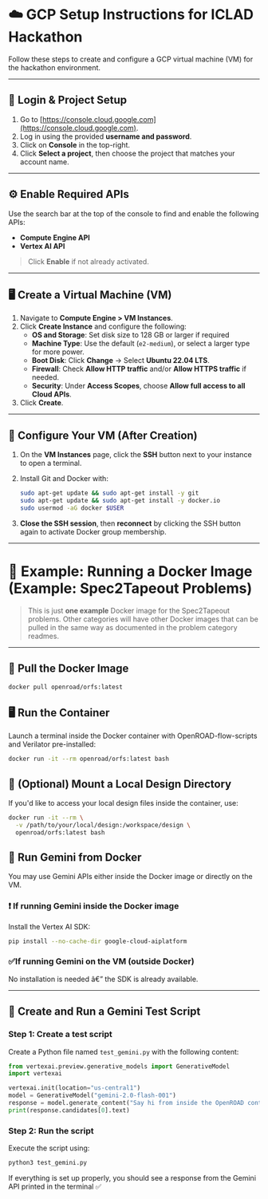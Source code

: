 
# ☁️ GCP Setup Instructions for ICLAD Hackathon

Follow these steps to create and configure a GCP virtual machine (VM) for the hackathon environment.

---

## 🔐 Login & Project Setup

1. Go to [https://console.cloud.google.com](https://console.cloud.google.com).
2. Log in using the provided **username and password**.
3. Click on **Console** in the top-right.
4. Click **Select a project**, then choose the project that matches your account name.

---

## ⚙️ Enable Required APIs

Use the search bar at the top of the console to find and enable the following APIs:

- **Compute Engine API**
- **Vertex AI API**

> Click **Enable** if not already activated.

---

## 🖥️ Create a Virtual Machine (VM)

1. Navigate to **Compute Engine > VM Instances**.
2. Click **Create Instance** and configure the following:
   - **OS and Storage**: Set disk size to 128 GB or larger if required
   - **Machine Type**: Use the default (`e2-medium`), or select a larger type for more power.
   - **Boot Disk**: Click **Change** → Select **Ubuntu 22.04 LTS**.
   - **Firewall**: Check **Allow HTTP traffic** and/or **Allow HTTPS traffic** if needed.
   - **Security**: Under **Access Scopes**, choose **Allow full access to all Cloud APIs**.
4. Click **Create**.

---

## 🔧 Configure Your VM (After Creation)

1. On the **VM Instances** page, click the **SSH** button next to your instance to open a terminal.
2. Install Git and Docker with:

    ```bash
    sudo apt-get update && sudo apt-get install -y git
    sudo apt-get update && sudo apt-get install -y docker.io
    sudo usermod -aG docker $USER
    ```

3. **Close the SSH session**, then **reconnect** by clicking the SSH button again to activate Docker group membership.

---

# 🧪 Example: Running a Docker Image (Example: Spec2Tapeout Problems)

> This is just **one example** Docker image for the Spec2Tapeout problems. Other categories will have other Docker images that can be pulled in the same way as documented in the problem category readmes. 

---

## 🐳 Pull the Docker Image

```bash
docker pull openroad/orfs:latest
```
## 🖥️ Run the Container

Launch a terminal inside the Docker container with OpenROAD-flow-scripts and Verilator pre-installed:

```bash
docker run -it --rm openroad/orfs:latest bash
```

## 📁 (Optional) Mount a Local Design Directory

If you'd like to access your local design files inside the container, use:

```bash
docker run -it --rm \
  -v /path/to/your/local/design:/workspace/design \
  openroad/orfs:latest bash
```


## 🤖 Run Gemini from Docker 

You may use Gemini APIs either inside the Docker image or directly on the VM.

### ❗️ If running Gemini inside the Docker image  
Install the Vertex AI SDK:

```bash
pip install --no-cache-dir google-cloud-aiplatform
```

### ✅If running Gemini on the VM (outside Docker)  
No installation is needed â€” the SDK is already available.

---

## 🧪 Create and Run a Gemini Test Script

### Step 1: Create a test script  
Create a Python file named `test_gemini.py` with the following content:

```python
from vertexai.preview.generative_models import GenerativeModel
import vertexai

vertexai.init(location="us-central1")
model = GenerativeModel("gemini-2.0-flash-001")
response = model.generate_content("Say hi from inside the OpenROAD container!")
print(response.candidates[0].text)
```

### Step 2: Run the script  
Execute the script using:

```bash
python3 test_gemini.py
```

If everything is set up properly, you should see a response from the Gemini API printed in the terminal  ✅
